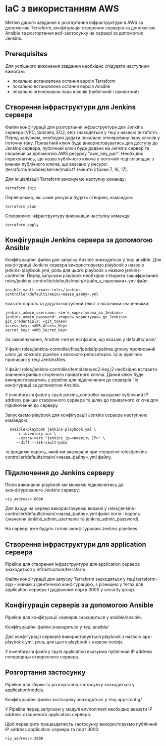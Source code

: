 # IaC з використанням AWS

Метою даного завдання є розгортання інфраструктури в AWS за допомогою Terraform, конфігурація створених серверів за допомогою Ansible та розгортання веб-застосунку на сервері за допомогою Jenkins.

## Prerequisites

Для успішного виконання завдання необхідно слідувати наступним вимогам:
* локально встановлена остання версія Terraform
* локально встановлена остання версія Ansible
* локально згенерована пара ключів (публічний і приватний)

## Створення інфраструктури для Jenkins сервера

Файли конфігурації для розгортання інфраструктури для Jenkins сервера (VPC, Subnets, EC2, etc) знаходяться у теці з назвою terraform.
Перед запуском, необхідно додати локально згенеровану пару ключів у поточну теку.
Приватний ключ буде використовуватись для доступу до Jenkins сервера, публічний ключ буде додано на Jenkins сервер та сворений за допомогою AWS ресурсу "aws_key_pair". Необхідно переконатись, що назва публічного ключа у поточній теці співпадає з іменем публічного ключа, що вказано у ресурсі (terraform/modules/server/main.tf змінити строки 7, 16, 17).

Для ініціалізації Terraform виконуємо наступну команду:
````
terraform init
````
Перевіряємо, які саме ресурси будуть створені, командою:
````
terraform plan
````
Створюємо інфраструктуру виконавши наступну команду:
````
terraform apply
````

## Конфігурація Jenkins сервера за допомогою Ansible

Конфігураційні файли для запуску Ansible знаходяться у теці ansible.
Для конфігурації Jenkins сервера використовуємо playbook з назвою jenkins-playbook.yml, роль для цього playbook з назвою jenkins-controller.
Перед запуском playbook необхідно створити зашифрований roles/jenkins-controller/defaults/main/<файл_з_паролями>.yml файл:
````
ansible-vault create roles/jenkins-controller/defaults/main/<назва_файлу>.yml
````
вказати пароль та додати наступний текст з власними значеннями:
````
jenkins_admin_username: <ім'я_користувача_до_Jenkins>
jenkins_admin_password: <пароль_користувача_до_Jenkins>
git_credentials: <git_token>
access_key: <AWS_Access_Key>
secret_key: <AWS_Secret_Key>
````
За замовчування, Ansible зчитує всі файли, що вказані у defaults/main/

У файлі roles/jenkins-controller/files/jobdsl/pipelines.groovy прописаний шлях до кожного pipeline з власного репозиторію. Ці ж pipelines прописані у теці Jenkinsfiles.

У файлі roles/jenkins-controller/templates/ec2-key.j2 необхідно вставити значення раніше стореного приватного ключа. Даний ключ буде використовуватись у pipeline для підключення до серверів і їх конфігурації за допомогою Ansible.

У inventory.ini файлі у групі jenkins_controller вказуємо публічний IP address раніше створенного сервера та шлях до приватного ключа для підключення до серверу.

Запускаємо playbook для конфігурації Jenkins сервера наступною командою:
````
  ansible-playbook jenkins-playbook.yml \
     -i inventory.ini \
     --extra-vars "jenkins_ip=<вкажіть IP>" \
     --diff --ask-vault-pass
````
та вводимо пароль, який ми вказували при створенні roles/jenkins-controller/defaults/main/<назва_файлу>.yml файлу.

## Підключення до Jenkins серверу

Після виконання playbook ми можемо підключитись до зконфігурованого Jenkins серверу:
````
<ip_address>:8080
````
Для входу на сервер використовуємо вказані у roles/jenkins-controller/defaults/main/<назва_файлу>.yml файлі логін і пароль (значення jenkins_admin_username та jenkins_admin_password).

На сервері вже будуть готові сконфігуровані Jenkins pipelines.

## Створення інфраструктури для application сервера

Pipeline для створення інфраструктури для application сервера знаходиться у infrastructure/terraform.

Файли конфігурації для запуску Terraform знаходяться у теці terraform-app - майже з ідентичною конфігурацією, з різницею у тегах для application сервера і додванням порта 3000 у security group.

## Конфігурація серверів за допомогою Ansible

Pipeline для конфігурації серверів знаходиться у ansible/ansible.

Конфігураційні файли знаходяться у теці ansible/

Для конфігурації серверів використовується playbook з назвою app-playbook.yml, роль для цього playbook з назвою nodejs.

У inventory.ini файлі у групі application вказуємо публічний IP address попередньо створенного сервера.

## Розгортання застосунку

Pipeline для збірки та розгортання застосунку знаходиться у application/nodejs.

Конфігураційні файли застосунку знаходяться у теці app-config/

У Pipeline перед запуском у модулі environment необхідно вказати IP address створеного application сервера.

Щоб перевірити працездатність застосунку використовуємо публічний IP address application сервера та порт 3000:
````
<ip_address>:3000
````


